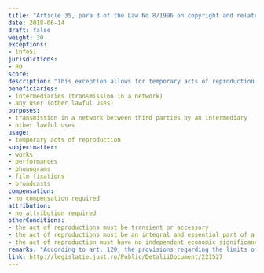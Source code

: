 ```yaml
---
title: "Article 35, para 3 of the Law No 8/1996 on copyright and related rights"
date: 2018-06-14
draft: false
weight: 30
exceptions:
- info51
jurisdictions:
- RO
score: 
description: "This exception allows for temporary acts of reproduction that are transient or accessory and constitute an integral and essential part of a technical process, and whose sole purpose is to allow the transmission, within a network of third parties by an intermediary, or the lawful use, of a work or of another protected subkect matter and which do not have an economic significance in its own right." 
beneficiaries:
- intermediaries (transmission in a network)
- any user (other lawful uses)
purposes: 
- transmission in a network between third parties by an intermediary
- other lawful uses
usage:
- temporary acts of reproduction
subjectmatter:
- works
- performances
- phonograms
- film fixations
- broadcasts
compensation:
- no compensation required
attribution: 
- no attribution required
otherConditions: 
- the act of reproductions must be transient or accessory
- the act of reproductions must be an integral and essential part of a technological process
- the act of reproduction must have no independent economic significance
remarks: "According to art. 120, the provisions regarding the limits of exercising copyright also apply accordingly to related rights. Under art. 134 they apply by analogy to broadcasting organizations."
link: http://legislatie.just.ro/Public/DetaliiDocument/221527
---
```

